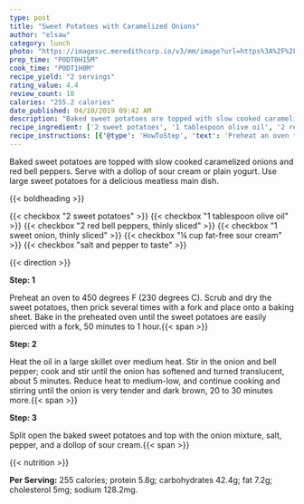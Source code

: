 ```yaml
---
type: post
title: "Sweet Potatoes with Caramelized Onions"
author: "elsaw"
category: lunch
photo: "https://imagesvc.meredithcorp.io/v3/mm/image?url=https%3A%2F%2Fimages.media-allrecipes.com%2Fuserphotos%2F940694.jpg"
prep_time: "P0DT0H15M"
cook_time: "P0DT1H0M"
recipe_yield: "2 servings"
rating_value: 4.4
review_count: 10
calories: "255.2 calories"
date_published: 04/10/2019 09:42 AM
description: "Baked sweet potatoes are topped with slow cooked caramelized onions and red bell peppers. Serve with a dollop of sour cream or plain yogurt. Use large sweet potatoes for a delicious meatless main dish."
recipe_ingredient: ['2 sweet potatoes', '1 tablespoon olive oil', '2 red bell peppers, thinly sliced', '1 sweet onion, thinly sliced', '¼ cup fat-free sour cream', 'salt and pepper to taste']
recipe_instructions: [{'@type': 'HowToStep', 'text': 'Preheat an oven to 450 degrees F (230 degrees C). Scrub and dry the sweet potatoes, then prick several times with a fork and place onto a baking sheet. Bake in the preheated oven until the sweet potatoes are easily pierced with a fork, 50 minutes to 1 hour.\n'}, {'@type': 'HowToStep', 'text': 'Heat the oil in a large skillet over medium heat. Stir in the onion and bell pepper; cook and stir until the onion has softened and turned translucent, about 5 minutes. Reduce heat to medium-low, and continue cooking and stirring until the onion is very tender and dark brown, 20 to 30 minutes more.\n'}, {'@type': 'HowToStep', 'text': 'Split open the baked sweet potatoes and top with the onion mixture, salt, pepper, and a dollop of sour cream.\n'}]
---
```


Baked sweet potatoes are topped with slow cooked caramelized onions and red bell peppers. Serve with a dollop of sour cream or plain yogurt. Use large sweet potatoes for a delicious meatless main dish. 

{{< boldheading >}}

{{< checkbox "2  sweet potatoes" >}}
{{< checkbox "1 tablespoon olive oil" >}}
{{< checkbox "2  red bell peppers, thinly sliced" >}}
{{< checkbox "1  sweet onion, thinly sliced" >}}
{{< checkbox "¼ cup fat-free sour cream" >}}
{{< checkbox "salt and pepper to taste" >}}


{{< direction >}}

**Step: 1**

Preheat an oven to 450 degrees F (230 degrees C). Scrub and dry the sweet potatoes, then prick several times with a fork and place onto a baking sheet. Bake in the preheated oven until the sweet potatoes are easily pierced with a fork, 50 minutes to 1 hour.{{< span >}}

**Step: 2**

Heat the oil in a large skillet over medium heat. Stir in the onion and bell pepper; cook and stir until the onion has softened and turned translucent, about 5 minutes. Reduce heat to medium-low, and continue cooking and stirring until the onion is very tender and dark brown, 20 to 30 minutes more.{{< span >}}

**Step: 3**

Split open the baked sweet potatoes and top with the onion mixture, salt, pepper, and a dollop of sour cream.{{< span >}}

{{< nutrition >}}

**Per Serving:** 255 calories; protein 5.8g; carbohydrates 42.4g; fat 7.2g; cholesterol 5mg; sodium 128.2mg.
